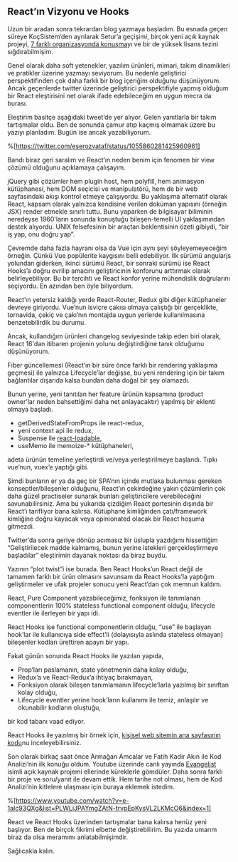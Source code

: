 ## React’ın Vizyonu ve Hooks

Uzun bir aradan sonra tekrardan blog yazmaya başladım. Bu esnada geçen süreye KoçSistem’den ayrılarak Setur’a geçişimi, birçok yeni açık kaynak projeyi, [7 farklı organizasyonda konuşma](https://eser.ozvataf.com/speaking/)yı ve bir de yüksek lisans tezini sığdırabilmişim.

Genel olarak daha soft yetenekler, yazılım ürünleri, mimari, takım dinamikleri ve pratikler üzerine yazmayı seviyorum. Bu nedenle geliştirici perspektifinden çok daha farklı bir blog içeriğim olduğunu düşünüyorum. Ancak geçenlerde twitter üzerinde geliştirici perspektifiyle yapmış olduğum bir React eleştirisini net olarak ifade edebileceğim en uygun mecra da burası.

Eleştirim basitçe aşağıdaki tweet’de yer alıyor. Gelen yanıtlarla bir takım tartışmalar oldu. Ben de sonunda çamur atıp kaçmış olmamak üzere bu yazıyı planladım. Bugün ise ancak yazabiliyorum.

%[https://twitter.com/eserozvataf/status/1055860281425960961]

Bandı biraz geri saralım ve React’ın neden benim için fenomen bir view çözümü olduğunu açıklamaya çalışayım.

jQuery gibi çözümler hem plugin host, hem polyfill, hem animasyon kütüphanesi, hem DOM seçicisi ve manipulatörü, hem de bir web sayfasındaki akışı kontrol etmeye çalışıyordu. Bu yaklaşıma alternatif olarak React, kapsam olarak yalnızca kendisine verilen doküman yapısını (örneğin JSX) render etmekle sınırlı tuttu. Bunu yaparken de bilgisayar biliminin neredeyse 1960'ların sonunda konuştuğu bileşen-temelli UI yaklaşımından destek alıyordu. UNIX felsefesinin bir araçtan beklentisinin özeti gibiydi, “bir iş yap, onu doğru yap”.

Çevremde daha fazla hayranı olsa da Vue için aynı şeyi söyleyemeyeceğim örneğin. Çünkü Vue popülerite kaygısını belli edebiliyor. İlk sürümü angularjs yolundan giderken, ikinci sürümü React, bir sonraki sürümü ise React Hooks’a doğru evrilip amacını geliştiricinin konforunu arttırmak olarak belirleyebiliyor. Bu bir tercihti ve React konfor yerine mühendislik doğrularını seçiyordu. En azından ben öyle biliyordum.

React’ın yetersiz kaldığı yerde React-Router, Redux gibi diğer kütüphaneler devreye giriyordu. Vue’nun isviçre çakısı olmaya çalıştığı bir gerçeklikte, tornavida, çekiç ve çakı’nın montajda uygun yerlerde kullanılmasına benzetebilirdik bu durumu.

Ancak, kullandığım ürünleri changelog seviyesinde takip eden biri olarak, React 16'dan itibaren projenin yolunu değiştirdiğine tanık olduğumu düşünüyorum.

Fiber güncellemesi (React’ın bir süre önce farklı bir rendering yaklaşıma geçmesi) ile yalnızca Lifecycle’lar değişse, bu yeni rendering için bir takım bağlantılar dışarıda kalsa bundan daha doğal bir şey olamazdı.

Bunun yerine, yeni tanıtılan her feature ürünün kapsamına (product owner’lar neden bahsettiğimi daha net anlayacaktır) yapılmış bir eklenti olmaya başladı.

*   getDerivedStateFromProps ile react-redux,
*   yeni context api ile redux,
*   Suspense ile [react-loadable](https://www.npmjs.com/package/react-loadable),
*   useMemo ile memoize-\* kütüphaneleri,

adeta ürünün temeline yerleştirdi ve/veya yerleştirilmeye başlandı. Tıpkı vue’nun, vuex’e yaptığı gibi.

Şimdi bunların er ya da geç bir SPA’nın içinde mutlaka bulunması gereken konseptler/bileşenler olduğunu, React’ın çekirdeğine yakın çözümlerin çok daha güzel practiseler sunarak bunları geliştiricilere verebileceğini savunabilirsiniz. Ama bu yukarıda çizdiğim React portesinin dışında bir React’ı tarifliyor bana kalırsa. Kütüphane kimliğinden çatı/framework kimliğine doğru kayacak veya opinionated olacak bir React hoşuma gitmezdi.

Twitter’da sonra geriye dönüp acımasız bir üslupla yazdığımı hissettiğim “Geliştirilecek madde kalmamış, bunun yerine istekleri gerçekleştirmeye başladılar” eleştirimin dayanak noktası da biraz buydu.

Yazının “plot twist”i ise burada. Ben React Hooks’un React değil de tamamen farklı bir ürün olmasını savunsam da React Hooks’la yaptığım geliştirmeler ve ufak projeler sonucu yeni React’dan çok memnun kaldım.

React, Pure Component yazabileceğimiz, fonksiyon ile tanımlanan componentlerin 100% stateless functional component olduğu, lifecycle eventler ile ilerleyen bir yapı idi.

React Hooks ise functional componentlerin olduğu, “use” ile başlayan hook’lar ile kullanıcıya side effect’li (dolayısıyla aslında stateless olmayan) bileşenler kodları ürettiren apayrı bir yapı.

Fakat günün sonunda React Hooks ile yazılan yapıda,

*   Prop’ları paslamanın, state yönetmenin daha kolay olduğu,
*   Redux’a ve React-Redux’a ihtiyaç bırakmayan,
*   Fonksiyon olarak bileşen tanımlamanın lifecycle’larla yazılmış bir sınıftan kolay olduğu,
*   Lifecycle eventler yerine hook’ların kullanımı ile temiz, anlaşılır ve okunabilir kodların oluştuğu,

bir kod tabanı vaad ediyor.

React Hooks ile yazılmış bir örnek için, [kişisel web sitemin ana sayfasının kodu](https://github.com/eserozvataf/eser.ozvataf.com/blob/development/src/app/pages/frontpage/index.tsx)nu inceleyebilirsiniz.

Son olarak birkaç saat önce Armağan Amcalar ve Fatih Kadir Akın ile Kod Analizi’nin ilk konuğu oldum. Youtube üzerinde canlı yayında [Evangelist](https://github.com/eserozvataf/evangelist) isimli açık kaynak projemi ellerinde küreklerle gömdüler. Daha sonra farklı bir proje ve soru/yanıt ile devam ettik. Hem tarihe not olması, hem de Kod Analizi’nin kitlelere ulaşması için buraya eklemek istedim.

%[https://www.youtube.com/watch?v=e-1aIc93QXg&list=PLWLiJPAYmgZAtN-trvpEpKysVL2LKMcO6&index=1]

React ve React Hooks üzerinden tartışmalar bana kalırsa henüz yeni başlıyor. Ben de birçok fikrimi elbette değiştirebilirim. Bu yazıda umarım biraz da olsa meramımı anlatabilmişimdir.

Sağlıcakla kalın.